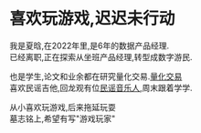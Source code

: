 # 喜欢玩游戏,迟迟未行动

我是夏晗,在2022年里,是6年的数据产品经理.  
已经离职,正在探索从坐班产品经理,转型成数字游民.

也是学生,论文和业余都在研究量化交易.[量化交易](https://www.quantclass.cn/)  
喜欢民谣吉他,回龙观有位[民谣音乐人](https://music.163.com/#/artist?id=12357058),周末跟着学学.

从小喜欢玩游戏,后来拖延玩耍  
墓志铭上,希望有写"游戏玩家"
